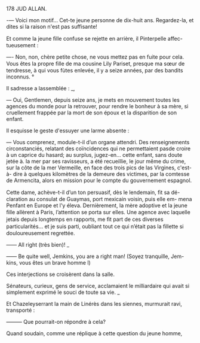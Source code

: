 178 JUD ALLAN.

-— Voici mon motif... Cet-te jeune personne de dix-huit ans. Regardez-la,
et dites si la raison n'est pas suffisante!

Et comme la jeune ﬁlle confuse se rejette en arrière, il Pinterpelle affec-
tueusement :

—- Non, non, chère petite chose, ne vous mettez pas en fuite pour cela.
Vous êtes la propre ﬁlle de ma cousine Lily Pariset, presque ma sœur de
tendresse, à qui vous fùtes enlevée, il y a seize années, par des bandits
inconnus. °

Il sadresse a lassemblée : _,

— Oui, Gentlemen, depuis seize ans, je mets en mouvement toutes les
agences du monde pour la retrouver, pour rendre le bonheur à sa mère,
si cruellement frappée par la mort de son époux et la disparition de son
enfant.

Il esquisse le geste d'essuyer une larme absente :

— Vous comprenez, module-t-il d’un organe attendri. Des renseignements
circonstanciés, relatant des coïncidences qui ne permettaient pasde croire à
un caprice du hasard; au surplus, jugez-en... cette enfant, sans doute jetée
à. la mer par ses ravisseurs, a été recueillie, le jour même du crime, sur
la côte de la mer Vermeille, en face des trois pics de las Virgines, c'est-à-
dire à quelques kilomètres de la demeure des victimes, par la comtesse de
Armencita, alors en mission pour le compte du gouvernement espagnol.

Cette dame, achève-t-il d’un ton persuasif, dès le lendemain, ﬁt sa dé-
claration au consulat de Guaymas, port mexicain voisin, puis elle em-
mena Penfant en Europe et l'y éleva. Dernièrement, la mère adoptive et la
jeune ﬁlle allèrent à Paris, l’attention se porta sur elles. Une agence avec
laquelle jetais depuis longtemps en rapports, me ﬁt part de ces diverses
particularités... et je suis parti, oubliant tout ce qui n’était pas la ﬁllette
si douloureusement regrettée.

—— All right (très bien)! _

—— Be quite well, Jemkins, you are a right man! (Soyez tranquille, Jem-
kins, vous êtes un brave homme l)

Ces interjections se croisèrent dans la salle.

Sénateurs, curieux, gens de service, acclamaient le milliardaire qui avait
si simplement exprimé le souci de toute sa vie. _

Et Chazeleyserrant la main de Linérès dans les siennes, murmurait ravi,
transporté :

——— Que pourrait-on répondre à cela?

Quand soudain, comme une réplique à cette question du jeune homme,

